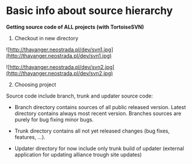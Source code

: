 # Basic info about source hierarchy #

**Getting source code of ALL projects (with TortoiseSVN)**

1) Checkout in new directory

![http://thayanger.neostrada.pl/dev/svn1.jpg](http://thayanger.neostrada.pl/dev/svn1.jpg)

![http://thayanger.neostrada.pl/dev/svn2.jpg](http://thayanger.neostrada.pl/dev/svn2.jpg)

2) Choosing project

Source code include branch, trunk and updater source code:

  * Branch directory contains sources of all public released version. Latest directory contains always most recent version. Branches sources are purely for bug fixing minor bugs.

  * Trunk directory contains all not yet released changes (bug fixes, features, ...).

  * Updater directory for now include only trunk build of updater (external application for updating alliance trough site updates)